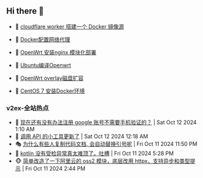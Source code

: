 ## Hi there 👋

<!--
**dkyg666/dkyg666** is a ✨ _special_ ✨ repository because its `README.md` (this file) appears on your GitHub profile.

Here are some ideas to get you started:

- 🔭 I’m currently working on ...
- 🌱 I’m currently learning ...
- 👯 I’m looking to collaborate on ...
- 🤔 I’m looking for help with ...
- 💬 Ask me about ...
- 📫 How to reach me: ...
- 😄 Pronouns: ...
- ⚡ Fun fact: ...
-->

<!-- BLOG-POST-LIST:START -->
- 🦩 [cloudflare worker 搭建一个 Docker 镜像源](http://blog.1996099.xyz/archives/cloudflare-worker-da-jian-yi-ge-docker-jing-xiang-zhan) 

- 🚦 [Docker配置网络代理](http://blog.1996099.xyz/archives/dockerpei-zhi-wang-luo-dai-li) 

- 🫶 [OpenWrt 安装nginx 模块化部署](http://blog.1996099.xyz/archives/openwrt-an-zhuang-nginx-mo-kuai-hua-bu-shu) 

- 🦄 [Ubuntu编译Openwrt](http://blog.1996099.xyz/archives/ubuntuzi-bian-yi-openwrt) 

- 🐻 [OpenWrt overlay磁盘扩容](http://blog.1996099.xyz/archives/openwrt-overlay) 

- 🤖 [CentOS 7 安装Docker环境](http://blog.1996099.xyz/archives/centos-docker) 
<!-- BLOG-POST-LIST:END -->

### v2ex-全站热点
<!-- v2ex:START -->
- 🥸 [现在还有没有办法注册 google 账号不需要手机验证的？](https://www.v2ex.com/t/1079427#reply0) | Sat Oct 12 2024 1:10 AM
- 🤗 [调用 API 的小工具更新了](https://www.v2ex.com/t/1079415#reply3) | Sat Oct 12 2024 12:18 AM
- 🎭 [为什么有些人复制代码文档, 会自动替换引号呢](https://www.v2ex.com/t/1079410#reply9) | Fri Oct 11 2024 11:50 PM
- 🥷 [kotlin 没有受检异常真太难顶了。吐槽](https://www.v2ex.com/t/1079399#reply8) | Fri Oct 11 2024 5:28 PM
- 🐵 [简单改造了一下阿里云的 oss2 模块，底层改用 httpx，支持异步和类型提示](https://www.v2ex.com/t/1079372#reply0) | Fri Oct 11 2024 2:44 PM<!-- v2ex:END -->

